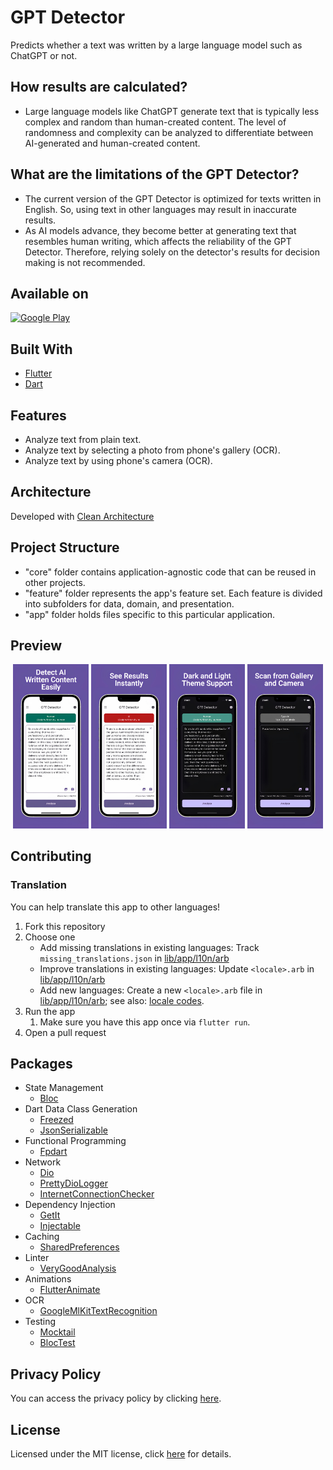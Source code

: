 # GPT Detector

Predicts whether a text was written by a large language model such as ChatGPT or not.

## How results are calculated?

- Large language models like ChatGPT generate text that is typically less complex and random than human-created content. The level of randomness and complexity can be analyzed to differentiate between AI-generated and human-created content.

## What are the limitations of the GPT Detector?

- The current version of the GPT Detector is optimized for texts written in English. So, using text in other languages may result in inaccurate results.
- As AI models advance, they become better at generating text that resembles human writing, which affects the reliability of the GPT Detector. Therefore, relying solely on the detector's results for decision making is not recommended.

## Available on

[![Google Play](https://play.google.com/intl/en_us/badges/images/badge_new.png)](https://play.google.com/store/apps/details?id=com.cem256.gptdetector)

## Built With

- [Flutter](https://flutter.dev/)
- [Dart](https://dart.dev/)

## Features

- Analyze text from plain text.
- Analyze text by selecting a photo from phone's gallery (OCR).
- Analyze text by using phone's camera (OCR).

## Architecture

Developed with [Clean Architecture](https://github.com/ResoCoder/flutter-tdd-clean-architecture-course#readme)

## Project Structure

- "core" folder contains application-agnostic code that can be reused in other projects.
- "feature" folder represents the app's feature set. Each feature is divided into subfolders for data, domain, and presentation.
- "app" folder holds files specific to this particular application.

## Preview

<p align='center'>
    <img src="screenshots/ss1.jpeg" width="24%"/>
    <img src="screenshots/ss2.jpeg" width="24%"/>
    <img src="screenshots/ss3.jpeg" width="24%"/>
    <img src="screenshots/ss4.jpeg" width="24%"/>
</p>

## Contributing
### Translation
You can help translate this app to other languages!

1. Fork this repository
2. Choose one
    - Add missing translations in existing languages: Track `missing_translations.json` in [lib/app/l10n/arb][l10n]
   - Improve translations in existing languages: Update `<locale>.arb` in [lib/app/l10n/arb][l10n]
   - Add new languages: Create a new `<locale>.arb` file in [lib/app/l10n/arb][l10n]; see also: [locale codes][locale codes].
3. Run the app
   1. Make sure you have this app once via `flutter run`.
4. Open a pull request

[l10n]: https://github.com/cem256/password_generator/tree/master/lib/app/l10n/arb
[locale codes]: https://saimana.com/list-of-country-locale-code/

## Packages

- State Management
  - [Bloc](https://pub.dev/packages/flutter_bloc)
- Dart Data Class Generation
  - [Freezed](https://pub.dev/packages/freezed)
  - [JsonSerializable](https://pub.dev/packages/json_serializable)
- Functional Programming
  - [Fpdart](https://pub.dev/packages/fpdart)
- Network
  - [Dio](https://pub.dev/packages/dio)
  - [PrettyDioLogger](https://pub.dev/packages/pretty_dio_logger)
  - [InternetConnectionChecker](https://pub.dev/packages/internet_connection_checker)
- Dependency Injection
  - [GetIt](https://pub.dev/packages/get_it)
  - [Injectable](https://pub.dev/packages/injectable)
- Caching
  - [SharedPreferences](https://pub.dev/packages/shared_preferences)
- Linter
  - [VeryGoodAnalysis](https://pub.dev/packages/very_good_analysis)
- Animations
  - [FlutterAnimate](https://pub.dev/packages/flutter_animate)
- OCR
  - [GoogleMlKitTextRecognition](https://pub.dev/packages/google_mlkit_text_recognition)
- Testing
  - [Mocktail](https://pub.dev/packages/mocktail)
  - [BlocTest](https://pub.dev/packages/bloc_test)

## Privacy Policy

You can access the privacy policy by clicking [here](privacy-policy.md).

## License

Licensed under the MIT license, click [here](LICENSE.md) for details.

